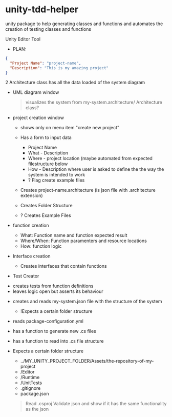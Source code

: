 # unity-tdd-helper
unity package to help generating classes and functions and automates the creation of testing classes and functions



Unity Editor Tool



* PLAN: 
```json
{
  "Project Name": "project-name",
  "Description": "This is my amazing project"
}

```
  2 Architecture class has all the data loaded of the system diagram





* UML diagram window
  > visualizes the system from my-system.architecture/ Architecture class?

* project creation window
  - shows only on menu item "create new project"
  - Has a form to input data
      - Project Name
      - What - Description
      - Where - project location (maybe automated from expected filestructure below
      - How - Description where user is asked to define the the way the system is intended to work
      - ? Flag create example files

  - Creates project-name.architecture (is json file with .architecture extension)
  - Creates Folder Structure
  - ? Creates Example Files


* function creation
  - What: Function name and function expected result
  - Where/When: Function paramenters and resource locations
  - How: function logic
* Interface creation
  - Creates interfaces that contain functions


* Test Creator

- creates tests from function definitions
- leaves logic open but asserts its behaviour


* creates and reads  my-system.json file with the structure of the system
  - !Expects a certain folder structure

* reads package-configuration.yml
  
* has a function to generate new .cs files


* has a function to read into .cs file structure
 
* Expects a certain folder structure
    - ../MY_UNITY_PROJECT_FOLDER/Assets/the-repository-of-my-project
     - /Editor
     - /Runtime
     - /UnitTests
     - .gitignore
     - package.json
      
  > Read .csproj
  > Validate json and show if it has the same functionality as the json
  


